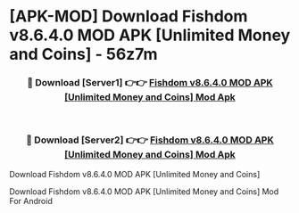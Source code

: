 # [APK-MOD] Download Fishdom v8.6.4.0 MOD APK [Unlimited Money and Coins] - 56z7m


<div align="center">
<h3>🔴 Download [Server1] 👉👉 <a href="https://apk-comot.site?title=Fishdom_v8.6.4.0_MOD_APK_[Unlimited_Money_and_Coins]">Fishdom v8.6.4.0 MOD APK [Unlimited Money and Coins] Mod Apk</a></h3><br>
<h3>🔴 Download [Server2] 👉👉 <a href="https://apk-comot.site?title=Fishdom_v8.6.4.0_MOD_APK_[Unlimited_Money_and_Coins]">Fishdom v8.6.4.0 MOD APK [Unlimited Money and Coins] Mod Apk</a></h3>
</div>



Download Fishdom v8.6.4.0 MOD APK [Unlimited Money and Coins] 

Download Fishdom v8.6.4.0 MOD APK [Unlimited Money and Coins] Mod For Android
